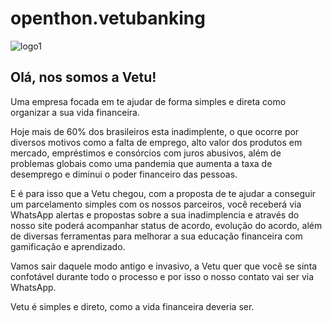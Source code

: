 # openthon.vetubanking

![logo1](https://user-images.githubusercontent.com/45333959/141660000-91591368-34df-4194-aa16-0fb2a315b631.png)

## Olá, nos somos a Vetu!

Uma empresa focada em te ajudar de forma simples e direta como organizar a sua vida financeira.

Hoje mais de 60% dos brasileiros esta inadimplente, o que ocorre por diversos motivos como a falta de emprego, alto valor dos produtos em mercado, empréstimos e consórcios com juros abusivos, além de problemas globais como uma pandemia que aumenta a taxa de desemprego e diminui o poder financeiro das pessoas.

E é para isso que a Vetu chegou, com a proposta de te ajudar a conseguir um parcelamento simples com os nossos parceiros, você receberá via WhatsApp alertas e propostas sobre a sua inadimplencia e através do nosso site poderá acompanhar status de acordo, evolução do acordo, além de diversas ferramentas para melhorar a sua educação financeira com gamificação e aprendizado.

Vamos sair daquele modo antigo e invasivo, a Vetu quer que você se sinta confotável durante todo o processo e por isso o nosso contato vai ser via WhatsApp.

Vetu é simples e direto, como a vida financeira deveria ser.
